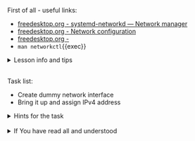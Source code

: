 First of all - useful links:

- [freedesktop.org - systemd-networkd — Network manager](https://www.freedesktop.org/software/systemd/man/systemd-networkd.html#)
- [freedesktop.org - Network configuration](https://www.freedesktop.org/software/systemd/man/systemd.network.html#)
- [freedesktop.org - ](https://www.freedesktop.org/software/systemd/man/systemd-networkd.html#)
- `man networkctl`{{exec}}

<details><summary>Lesson info and tips</summary>
<pre>
  Put here some info
</pre>
</details><br>

Task list:
- Create dummy network interface
- Bring it up and assign IPv4 address

<details><summary>Hints for the task</summary>
<pre>
<strong>Task 1:</strong>
  $ sudo vi /etc/systemd/network/dummy.netdev
      [NetDev]
      Name=dummy0
      Description=Some dummy NetDev
      Kind=dummy
  $ sudo networkctl reload
  $ sudo networkctl list
<br>
<strong>Task 2:</strong>
  $ sudo ip addr add 192.168.1.150/24 dev dummy0
  $ sudo ip link set dummy0 up
  $ networkctl list
</pre>
</details>
<br>
<details><summary>If You have read all and understood</summary>
<pre>
`touch IReadAllAndUndnderstood`{{exec}}
</pre>
